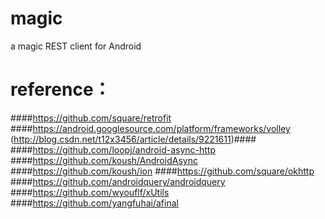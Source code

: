 magic
=====

a magic REST client for Android 

reference：
====
####https://github.com/square/retrofit 
####https://android.googlesource.com/platform/frameworks/volley (http://blog.csdn.net/t12x3456/article/details/9221611)####
####https://github.com/loopj/android-async-http 
####https://github.com/koush/AndroidAsync 
####https://github.com/koush/ion 
####https://github.com/square/okhttp 
####https://github.com/androidquery/androidquery 
####https://github.com/wyouflf/xUtils 
####https://github.com/yangfuhai/afinal 
